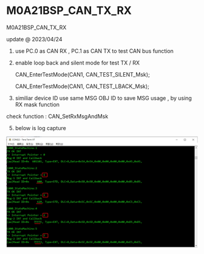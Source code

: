 # M0A21BSP_CAN_TX_RX
 M0A21BSP_CAN_TX_RX


update @ 2023/04/24

1. use PC.0 as CAN RX , PC.1 as CAN TX to test CAN bus function 

2. enable loop back and silent mode for test TX / RX

    CAN_EnterTestMode(CAN1, CAN_TEST_SILENT_Msk);
    
	CAN_EnterTestMode(CAN1, CAN_TEST_LBACK_Msk); 

4. similiar device ID use same MSG OBJ ID to save MSG usage , by using RX mask function

check function : CAN_SetRxMsgAndMsk

5. below is log capture 

![image](https://github.com/released/M0A21BSP_CAN_TX_RX/blob/main/log.jpg)		
	
